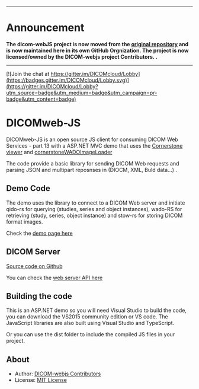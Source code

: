 ***
# Announcement

**The dicom-webJS project is now moved from the [original repository](https://github.com/Zaid-Safadi/dicom-webJS) and is now maintained here in its own GitHub Orgnization. The project is now licensed/owned by the DICOM-webjs project Contributors. .**
***
[![Join the chat at https://gitter.im/DICOMcloud/Lobby](https://badges.gitter.im/DICOMcloud/Lobby.svg)](https://gitter.im/DICOMcloud/Lobby?utm_source=badge&utm_medium=badge&utm_campaign=pr-badge&utm_content=badge)

# DICOMweb-JS
DICOMweb-JS is an open source JS client for consuming DICOM Web Services - part 13 with a ASP.NET MVC demo that uses the [Cornerstone viewer](https://github.com/chafey/cornerstone) and [cornerstoneWADOImageLoader](https://github.com/chafey/cornerstoneWADOImageLoader)  

The code provide a basic library for sending DICOM Web requests and parsing JSON and multipart reposnses in (DIOCM, XML, Buld data...) . 

## Demo Code
The demo uses the library to connect to a DICOM Web server and initiate qido-rs for querying (studies, series and object instances), wado-RS for retrieving  (study, series, object instance) and stow-rs for storing DICOM format images.

Check the [demo page here](http://dicomweb.azurewebsites.net/)

## DICOM Server

[Source code on Github](https://github.com/DICOMcloud/DICOMcloud)

You can check the [web server API here](https://dicomcloud.azurewebsites.net/)

## Building the code
This is an ASP.NET demo so you will need Visual Studio to build the code, you can download the VS2015 community edition or VS code. 
The JavaScript libraries are also built using Visual Studio and TypeScript.

Or you can use the dist folder to include the compiled JS files in your project.


## About
- Author: [DICOM-webjs Contributors](https://github.com/DICOMcloud/DICOMweb-js/graphs/contributors)
- License: [MIT License](http://opensource.org/licenses/MIT)



